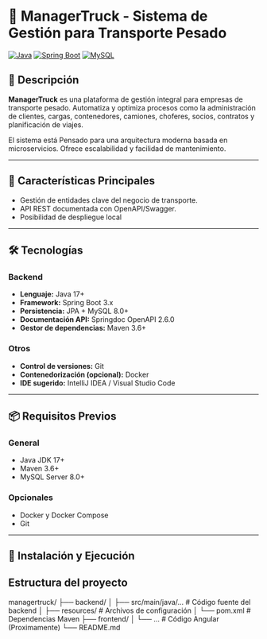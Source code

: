 # 🚛 ManagerTruck - Sistema de Gestión para Transporte Pesado

[![Java](https://img.shields.io/badge/Java-17+-blue.svg)]()
[![Spring Boot](https://img.shields.io/badge/Spring%20Boot-3.x-brightgreen)]()
[![MySQL](https://img.shields.io/badge/MySQL-8.0+-orange)]()

## 📌 Descripción

**ManagerTruck** es una plataforma de gestión integral para empresas de transporte pesado. Automatiza y optimiza procesos como la administración de clientes, cargas, contenedores, camiones, choferes, socios, contratos y planificación de viajes.

El sistema está Pensado para una arquitectura moderna basada en microservicios. Ofrece escalabilidad y facilidad de mantenimiento.

---

## 🧠 Características Principales

- Gestión de entidades clave del negocio de transporte.
- API REST documentada con OpenAPI/Swagger.
- Posibilidad de despliegue local

---

## 🛠️ Tecnologías

### Backend

- **Lenguaje:** Java 17+
- **Framework:** Spring Boot 3.x
- **Persistencia:** JPA + MySQL 8.0+
- **Documentación API:** Springdoc OpenAPI 2.6.0
- **Gestor de dependencias:** Maven 3.6+

### Otros

- **Control de versiones:** Git
- **Contenedorización (opcional):** Docker
- **IDE sugerido:** IntelliJ IDEA / Visual Studio Code

---

## 📦 Requisitos Previos

### General
- Java JDK 17+
- Maven 3.6+
- MySQL Server 8.0+

### Opcionales
- Docker y Docker Compose
- Git

---

## 🚀 Instalación y Ejecución

## Estructura del proyecto
  managertruck/
      ├── backend/
      │   ├── src/main/java/...         # Código fuente del backend
      │   ├── resources/                # Archivos de configuración
      │   └── pom.xml                   # Dependencias Maven
      ├── frontend/
      │   └── ...                       # Código Angular (Proximamente)
      └── README.md
